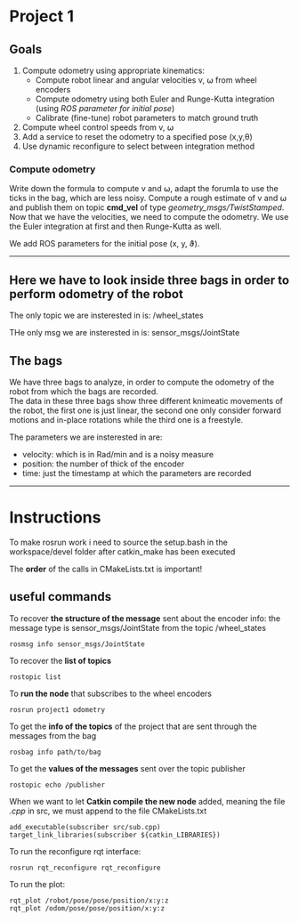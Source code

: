 # Project 1

## Goals
1. Compute odometry using appropriate kinematics:
    - Compute robot linear and angular velocities v, ⍵ from wheel encoders
    - Compute odometry using both Euler and Runge-Kutta integration (using *ROS parameter for initial pose*)
    - Calibrate (fine-tune) robot parameters to match ground truth
2. Compute wheel control speeds from v, ⍵
3. Add a service to reset the odometry to a specified pose (x,y,θ)
4. Use dynamic reconfigure to select between integration method

### Compute odometry
Write down the formula to compute v and ⍵, adapt the forumla to use the ticks in the bag, which are less noisy. Compute a rough estimate of v and ⍵ and publish them on topic **cmd_vel** of type *geometry_msgs/TwistStamped*. <br>
Now that we have the velocities, we need to compute the odometry. We use the Euler integration at first and then Runge-Kutta as well.

We add ROS parameters for the initial pose (x, y, ϑ).

---

## Here we have to look inside three bags in order to perform odometry of the robot

The only topic we are insterested in is: /wheel_states

THe only msg we are insterested in is: sensor_msgs/JointState

## The bags

We have three bags to analyze, in order to compute the odometry of the robot from which the bags are recorded. <br>
The data in these three bags show three different knimeatic movements of the robot, the first one is just linear, the second one only consider forward motions and in-place rotations while the third one is a freestyle. 

The parameters we are insterested in are:
- velocity: which is in Rad/min and is a noisy measure
- position: the number of thick of the encoder 
- time: just the timestamp at which the parameters are recorded

---

# Instructions

To make rosrun work i need to source the setup.bash in the workspace/devel folder after catkin_make has been executed

The **order** of the calls in CMakeLists.txt is important!

## useful commands

To recover **the structure of the message** sent about the encoder info: the message type is sensor_msgs/JointState from the topic /wheel_states
```
rosmsg info sensor_msgs/JointState
```

To recover the **list of topics**
```
rostopic list
```

To **run the node** that subscribes to the wheel encoders
```
rosrun project1 odometry
```

To get the **info of the topics** of the project that are sent through the messages from the bag
```
rosbag info path/to/bag
```

To get the **values of the messages** sent over the topic publisher
```
rostopic echo /publisher
```

When we want to let **Catkin compile the new node** added, meaning the file _.cpp_ in src, we must append to the file CMakeLists.txt
```
add_executable(subscriber src/sub.cpp) target_link_libraries(subscriber ${catkin_LIBRARIES})
```

To run the reconfigure rqt interface:
```
rosrun rqt_reconfigure rqt_reconfigure
```

To run the plot:
```
rqt_plot /robot/pose/pose/position/x:y:z
rqt_plot /odom/pose/pose/position/x:y:z
```


